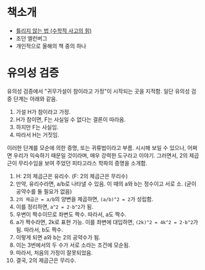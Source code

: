 # 책소개

-  [틀리지 않는 법 (수학적 사고의 힘)](http://www.aladin.co.kr/shop/wproduct.aspx?ItemId=74921141)
-  조던 엘런버그
-  개인적으로 올해의 책 중의 하나

# 유의성 검증

유의성 검증에서 "귀무가설이 참이라고 가정"이 시작되는 곳을 지적함. 일단 유의성 검증 단계는 아래와 같음.

1. 가설 H가 참이라고 가정.
2. H가 참이면, F는 사실일 수 없다는 결론이 따라옴.
3. 하지만 F는 사실임.
4. 따라서 H는 거짓임.

이러한 단계를 모순에 의한 증명, 또는 귀류법이라고 부름. 시시해 보일 수 있으나, 어쩌면 우리가 익숙하기 때문일 것이라며, 매우 강력한 도구라고 이야기. 그러면서, 2의 제곱근이 무리수임을 보여 주었던 피타고라스 학파의 증명을 소개함.

1. H: 2의 제곱근은 유리수. (F: 2의 제곱근은 무리수)
2. 만약, 유리수라면, a/b로 나타낼 수 있음. 이 때의 a와 b는 정수이고 서로 소. (굳이 공약수를 둘 필요가 없음)
3. `2의 제곱근 = a/b`의 양변을 제곱하면, `(a/b)^2 = 2`가 성립함.
4. 이를 정리하면, `a^2 = 2·b^2`가 됨.
5. 우변이 짝수이므로 좌변도 짝수. 따라서, a도 짝수.
6. a가 짝수라면, 2k로 표현 가능. 이를 좌변에 대입하면, `(2k)^2 = 4k^2 = 2·b^2`가 됨. 따라서, b도 짝수.
7. 이렇게 되면 a와 b는 2의 공약수가 됨.
8. 이는 3번에서의 두 수가 서로 소라는 조건에 모순됨.
9. 따라서, 처음의 가정이 잘못되었음.
10. 결국, 2의 제곱근은 무리수.


